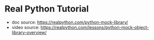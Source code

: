 # Real Python Tutorial
- doc source: https://realpython.com/python-mock-library/
- video source: https://realpython.com/lessons/python-mock-object-library-overview/
